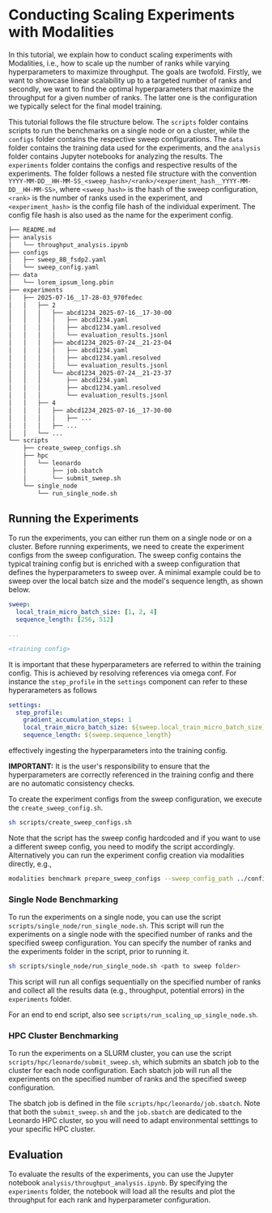 # Conducting Scaling Experiments with Modalities
In this tutorial, we explain how to conduct scaling experiments with Modalities, i.e., how to scale up the number of ranks while varying hyperparameters to maximize throughput. The goals are twofold. Firstly, we want to showcase linear scalability up to a targeted number of ranks and secondly, we want to find the optimal hyperparameters that maximize the throughput for a given number of ranks. The latter one is the configuration we typically select for the final model training.

This tutorial follows the file structure below.
The `scripts` folder contains scripts to run the benchmarks on a single node or on a cluster, while the `configs` folder contains the respective sweep configurations. The `data` folder contains the  training data used for the experiments, and the `analysis` folder contains Jupyter notebooks for analyzing the results. The `experiments` folder contains the configs and respective results of the experiments. The folder follows a nested file structure with the convention `YYYY-MM-DD__HH-MM-SS_<sweep_hash>/<rank>/<experiment_hash__YYYY-MM-DD__HH-MM-SS>`, where `<sweep_hash>` is the hash of the sweep configuration, `<rank>` is the number of ranks used in the experiment, and `<experiment_hash>` is the config file hash of the individual experiment.
The config file hash is also used as the name for the experiment config. 

```txt
├── README.md
├── analysis
│   └── throughput_analysis.ipynb
├── configs
│   ├── sweep_8B_fsdp2.yaml
│   └── sweep_config.yaml
├── data
│   └── lorem_ipsum_long.pbin
├── experiments
│   ├── 2025-07-16__17-28-03_970fedec
│   │   ├── 2
│   │   │   ├── abcd1234_2025-07-16__17-30-00
│   │   │   │   ├── abcd1234.yaml
│   │   │   │   ├── abcd1234.yaml.resolved
│   │   │   │   └── evaluation_results.jsonl
│   │   │   ├── abcd1234_2025-07-24__21-23-04
│   │   │   │   ├── abcd1234.yaml
│   │   │   │   ├── abcd1234.yaml.resolved
│   │   │   │   └── evaluation_results.jsonl
│   │   │   └── abcd1234_2025-07-24__21-23-37
│   │   │       ├── abcd1234.yaml
│   │   │       ├── abcd1234.yaml.resolved
│   │   │       └── evaluation_results.jsonl
│   │   ├── 4
│   │   │   ├── abcd1234_2025-07-16__17-30-00
│   │   │   │   ├── ...
│   │   │   ├── ...
│   │   └── ...
└── scripts
    ├── create_sweep_configs.sh
    ├── hpc
    │   └── leonardo
    │       ├── job.sbatch
    │       └── submit_sweep.sh
    └── single_node
        └── run_single_node.sh
```

## Running the Experiments
To run the experiments, you can either run them on a single node or on a cluster.
Before running experiments, we need to create the experiment configs from the sweep configuration. The sweep config contains the typical training config but is enriched with a sweep configuration that defines the hyperparameters to sweep over.
A minimal example could be to sweep over the local batch size and the model's sequence length, as shown below.

```yaml
sweep:
  local_train_micro_batch_size: [1, 2, 4]
  sequence_length: [256, 512]

...

<training config>
```

It is important that these hyperparameters are referred to within the training config. This is achieved by resolving references via omega conf. 
For instance the `step_profile` in the `settings` component can refer to these hyperarameters as follows
```yaml
settings:
  step_profile:
    gradient_accumulation_steps: 1
    local_train_micro_batch_size: ${sweep.local_train_micro_batch_size}
    sequence_length: ${sweep.sequence_length}
```
effectively ingesting the hyperparameters into the training config.

**IMPORTANT:** It is the user's responsibility to ensure that the hyperparameters are correctly referenced in the training config and there are no automatic consistency checks.

To create the experiment configs from the sweep configuration, we execute the `create_sweep_config.sh`. 

```sh
sh scripts/create_sweep_configs.sh
```
Note that the script has the sweep config hardcoded and if you want to use a different sweep config, you need to modify the script accordingly.
Alternatively you can run the experiment config creation via modalities directly, e.g., 

```sh
modalities benchmark prepare_sweep_configs --sweep_config_path ../configs/sweep_config.yaml --output_dir ../experiments --world_sizes 2,4,8
```

### Single Node Benchmarking
To run the experiments on a single node, you can use the script `scripts/single_node/run_single_node.sh`.
This script will run the experiments on a single node with the specified number of ranks and the specified sweep configuration.
You can specify the number of ranks and the experiments folder in the script, prior to running it.

```sh
sh scripts/single_node/run_single_node.sh <path to sweep folder>
```

This script will run all configs sequentially on the specified number of ranks and collect all the results data (e.g., throughput, potential errors) in the `experiments` folder.

For an end to end script, also see `scripts/run_scaling_up_single_node.sh`. 

### HPC Cluster Benchmarking
To run the experiments on a SLURM cluster, you can use the script `scripts/hpc/leonardo/submit_sweep.sh`, which submits an sbatch job to the cluster for each node configuration. Each sbatch job will run all the experiments on the specified number of ranks and the specified sweep configuration.

The sbatch job is defined in the file `scripts/hpc/leonardo/job.sbatch`. Note that both the `submit_sweep.sh` and the `job.sbatch` are dedicated to the Leonardo HPC cluster, so you will need to adapt environmental setttings to your specific HPC cluster.

## Evaluation 
To evaluate the results of the experiments, you can use the Jupyter notebook `analysis/throughput_analysis.ipynb`.
By specifying the `experiments` folder, the notebook will load all the results and plot the throughput for each rank and hyperparameter configuration.